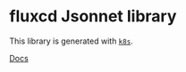 # fluxcd Jsonnet library

This library is generated with [`k8s`](https://github.com/jsonnet-libs/k8s).

[Docs](https://jsonnet-libs.github.io/fluxcd-libsonnet)
